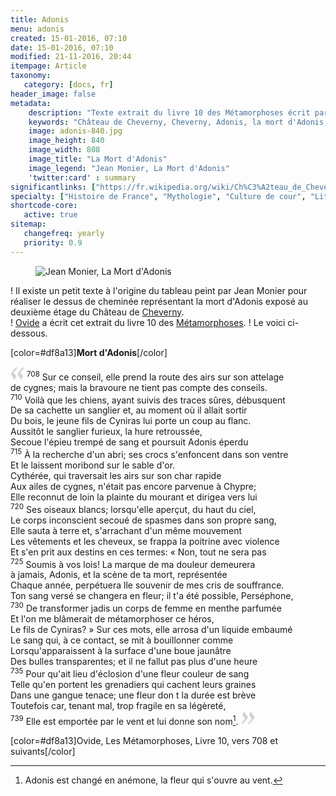 ```yaml
---
title: Adonis 
menu: adonis
created: 15-01-2016, 07:10
date: 15-01-2016, 07:10
modified: 21-11-2016, 20:44
itempage: Article
taxonomy:
   category: [docs, fr]
header_image: false
metadata:
    description: "Texte extrait du livre 10 des Métamorphoses écrit par Ovide et utilisé par le peintre Jean Monier pour réaliser le dessus de cheminée représentant la mort d'Adonis exposé au deuxième étage du Château de Cheverny"
    keywords: "Château de Cheverny, Cheverny, Adonis, la mort d'Adonis, Ovide, Les Métamorphoses, Jean Monier"
    image: adonis-840.jpg
    image_height: 840
    image_width: 808
    image_title: "La Mort d'Adonis"
    image_legend: "Jean Monier, La Mort d'Adonis"
    'twitter:card' : summary
significantlinks: ["https://fr.wikipedia.org/wiki/Ch%C3%A2teau_de_Cheverny"]
specialty: ["Histoire de France", "Mythologie", "Culture de cour", "Littérature de l'Empire Romain", "Littérature romaine impériale"]
shortcode-core:
   active: true
sitemap:
   changefreq: yearly
   priority: 0.9
---
```

<figure><picture>
<source sizes="(max-width: 767px) 98vw, 52vw" srcset="
/user/sites/docs/pages/01.reference/03.chateaux-de-la-loire/03.cheverny/01.adonis/adonis-280.webp 280w,
/user/sites/docs/pages/01.reference/03.chateaux-de-la-loire/03.cheverny/01.adonis/adonis-380.webp 380w,
/user/sites/docs/pages/01.reference/03.chateaux-de-la-loire/03.cheverny/01.adonis/adonis-480.webp 480w,
/user/sites/docs/pages/01.reference/03.chateaux-de-la-loire/03.cheverny/01.adonis/adonis-640.webp 640w,
/user/sites/docs/pages/01.reference/03.chateaux-de-la-loire/03.cheverny/01.adonis/adonis-840.webp 840w" type="image/webp">
<img src="/user/sites/docs/pages/01.reference/03.chateaux-de-la-loire/03.cheverny/01.adonis/adonis-840.jpg" sizes="(max-width: 767px) 98vw, 52vw" srcset="
/user/sites/docs/pages/01.reference/03.chateaux-de-la-loire/03.cheverny/01.adonis/adonis-280.jpg 280w,
/user/sites/docs/pages/01.reference/03.chateaux-de-la-loire/03.cheverny/01.adonis/adonis-380.jpg 380w,
/user/sites/docs/pages/01.reference/03.chateaux-de-la-loire/03.cheverny/01.adonis/adonis-480.jpg 480w,
/user/sites/docs/pages/01.reference/03.chateaux-de-la-loire/03.cheverny/01.adonis/adonis-640.jpg 640w,
/user/sites/docs/pages/01.reference/03.chateaux-de-la-loire/03.cheverny/01.adonis/adonis_840.jpp 840w" title="Jean Monier, La Mort d'Adonis" alt="Jean Monier, La Mort d'Adonis" class="class-diane-img">
</picture></figure>

! Il existe un petit texte à l'origine du tableau peint par Jean Monier pour réaliser le dessus de cheminée représentant la mort d'Adonis exposé au deuxième étage du Château de [Cheverny][1].  
! [Ovide][2] a écrit cet extrait du livre 10 des [Métamorphoses][3].
! Le voici ci-dessous.

[color=#df8a13]**Mort d'Adonis**[/color]  

<span><svg id="quotesleft" xmlns="http://www.w3.org/2000/svg" version="1" width="22px" height="22px" viewBox="0 0 78 78" fill="lightgrey" opacity="1"><path d="M76.5 9.0009L57.0898 32.605c-.88226 1.10283-.88226 1.54397-.88226 1.76454 0 1.10286 1.76455 3.30857 2.8674 4.632l13.0167 14.99877L61.50123 74.9545 50.4727 59.51456c-2.87047-3.97028-10.80793-15.88413-10.80793-19.19267 0-1.76458.6617-2.4263 6.6171-9.7051C60.8395 12.74754 63.04522 10.98297 70.98575 3.0455L76.5 9.00092zm-38.16172 0L18.9281 32.605c-.88228 1.10283-.88228 1.54397-.88228 1.76454 0 1.10286 1.76457 3.30857 2.86742 4.632L33.92688 54.0003 23.3395 74.9545 12.30793 59.51456C9.44053 55.54428 1.5 43.63043 1.5 40.3219c0-1.76458.6617-2.4263 6.6171-9.7051C22.67475 12.74754 24.88043 10.98297 32.82097 3.0455l5.51732 5.9554z"/></svg></span>
<sup>708</sup> Sur ce conseil, elle prend la route des airs sur son attelage  
de cygnes; mais la bravoure ne tient pas compte des conseils.  
<sup>710</sup> Voilà que les chiens, ayant suivis des traces sûres, débusquent  
De sa cachette un sanglier et, au moment où il allait sortir  
Du bois, le jeune fils de Cyniras lui porte un coup au flanc.  
Aussitôt le sanglier furieux, la hure retroussée,  
Secoue l'épieu trempé de sang et poursuit Adonis éperdu  
<sup>715</sup> À la recherche d'un abri; ses crocs s'enfoncent dans son ventre  
Et le laissent moribond sur le sable d'or.  
Cythérée, qui traversait les airs sur son char rapide  
Aux ailes de cygnes, n'était pas encore parvenue à Chypre;  
Elle reconnut de loin la plainte du mourant et dirigea vers lui  
<sup>720</sup> Ses oiseaux blancs; lorsqu'elle aperçut, du haut du ciel,  
Le corps inconscient secoué de spasmes dans son propre sang,  
Elle sauta à terre et, s'arrachant d'un même mouvement  
Les vêtements et les cheveux, se frappa la poitrine avec violence  
Et s'en prit aux destins en ces termes: « Non, tout ne sera pas  
<sup>725</sup> Soumis à vos lois! La marque de ma douleur demeurera  
à jamais, Adonis, et la scène de ta mort, représentée  
Chaque année, perpétuera lle souvenir de mes cris de souffrance.  
Ton sang versé se changera en fleur; il t'a été possible, Perséphone,  
<sup>730</sup> De transformer jadis un corps de femme en menthe parfumée  
Et l'on me blâmerait de métamorphoser ce héros,  
Le fils de Cyniras? » Sur ces mots, elle arrosa d'un liquide embaumé  
Le sang qui, à ce contact, se mit à bouillonner comme  
Lorsqu'apparaissent à la surface d'une boue jaunâtre  
Des bulles transparentes; et il ne fallut pas plus d'une heure  
<sup>735</sup> Pour qu'ait lieu d'éclosion d'une fleur couleur de sang  
Telle qu'en portent les grenadiers qui cachent leurs graines  
Dans une gangue tenace; une fleur don t la durée est brève  
Toutefois car, tenant mal, trop fragile en sa légèreté,  
<sup>739</sup> Elle est emportée par le vent et lui donne son nom[^1]. <span><svg id="quotesright" xmlns="http://www.w3.org/2000/svg" version="1" width="22px" height="22px" viewBox="0 0 78 78" fill="lightgrey" opacity="1"><path d="M1.5 68.9991L20.9102 45.395c.88226-1.10283.88226-1.54397.88226-1.76454 0-1.10286-1.76455-3.30857-2.8674-4.632L5.90836 23.9997 16.49877 3.0455 27.5273 18.48544c2.87047 3.97028 10.80793 15.88413 10.80793 19.19267 0 1.76458-.6617 2.4263-6.6171 9.7051C17.1605 65.25246 14.95478 67.01703 7.01425 74.9545L1.5 68.99908zm38.16172 0L59.0719 45.395c.88228-1.10283.88228-1.54397.88228-1.76454 0-1.10286-1.76457-3.30857-2.86742-4.632L44.07312 23.9997 54.6605 3.0455l11.03157 15.43992C68.55947 22.45572 76.5 34.36957 76.5 37.6781c0 1.76458-.6617 2.4263-6.6171 9.7051C55.32526 65.25246 53.11957 67.01703 45.17904 74.9545l-5.51732-5.9554z"/></svg></span>

[color=#df8a13]Ovide, Les Métamorphoses, Livre 10, vers 708 et suivants[/color]  

[1]: https://fr.wikipedia.org/wiki/Ch%C3%A2teau_de_Cheverny "https://fr.wikipedia.org/wiki/Château_de_Cheverny"
[2]: https://fr.wikipedia.org/wiki/Ovide "https://fr.wikipedia.org/wiki/Ovide"
[3]: https://fr.wikipedia.org/wiki/M%C3%A9tamorphoses_(Ovide) "https://fr.wikipedia.org/wiki/Métamorphoses_(Ovide)"
[4]: ./adonis_700x676.jpg "ジャン・モニエ、アドニスの死"
[^1]: Adonis est changé en anémone, la fleur qui s'ouvre au vent.
